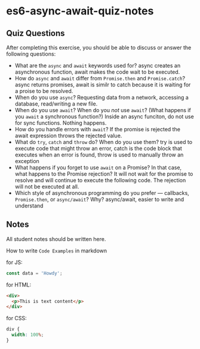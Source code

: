 # es6-async-await-quiz-notes

## Quiz Questions

After completing this exercise, you should be able to discuss or answer the following questions:

- What are the `async` and `await` keywords used for?
  async creates an asynchronous function, await makes the code wait to be executed.
- How do `async` and `await` differ from `Promise.then` and `Promise.catch`?
  async returns promises, await is similr to catch because it is waiting for a proise to be resolved.
- When do you use `async`?
  Requesting data from a network, accessing a database, read/writing a new file.
- When do you use `await`? When do you _not_ use `await`? (What happens if you `await` a synchronous function?)
  Inside an async funciton, do not use for sync functions. Nothing happens.
- How do you handle errors with `await`?
  If the promise is rejected the await expression throws the rejected value.
- What do `try`, `catch` and `throw` do? When do you use them?
  try is used to execute code that might throw an error, catch is the code block that executes when an error is found, throw is used to manually throw an exception
- What happens if you forget to use `await` on a Promise? In that case, what happens to the Promise rejection?
  It will not wait for the promise to resolve and will continue to execute the following code. The rejection will not be executed at all.
- Which style of asynchronous programming do you prefer — callbacks, `Promise.then`, or `async/await`? Why?
  async/await, easier to write and understand

## Notes

All student notes should be written here.

How to write `Code Examples` in markdown

for JS:

```javascript
const data = 'Howdy';
```

for HTML:

```html
<div>
  <p>This is text content</p>
</div>
```

for CSS:

```css
div {
  width: 100%;
}
```
